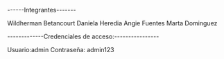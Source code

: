 ------Integrantes-------

Wildherman Betancourt
Daniela Heredia 
Angie Fuentes
Marta Dominguez

-------------Credenciales de acceso:----------------

Usuario:admin
Contraseña: admin123
